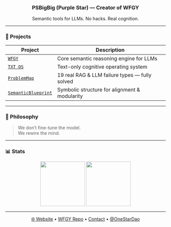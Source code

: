 <h3 align="center">PSBigBig (Purple Star) — Creator of WFGY</h3>
<p align="center">Semantic tools for LLMs. No hacks. Real cognition.</p>

---

### 🧠 Projects

| Project | Description |
|--------|-------------|
| [`WFGY`](https://github.com/onestardao/WFGY) | Core semantic reasoning engine for LLMs |
| [`TXT OS`](https://github.com/onestardao/WFGY/blob/main/OS/README.md) | Text-only cognitive operating system |
| [`ProblemMap`](https://github.com/onestardao/WFGY/blob/main/ProblemMap/README.md) | 19 real RAG & LLM failure types — fully solved |
| [`SemanticBlueprint`](https://github.com/onestardao/WFGY/blob/main/SemanticBlueprint/README.md) | Symbolic structure for alignment & modularity |

---

### 🧬 Philosophy

> We don’t fine-tune the model.  
> We rewire the mind.

---

### 📊 Stats

<p align="center">
  <img src="https://github-readme-stats.vercel.app/api?username=onestardao&show_icons=true&theme=tokyonight&count_private=true" height="140" />
  <img src="https://github-readme-streak-stats.herokuapp.com/?user=onestardao&theme=tokyonight" height="140"/>
</p>

---

<p align="center">
  <a href="https://onestardao.com">🌐 Website</a> • 
  <a href="https://github.com/onestardao/WFGY">WFGY Repo</a> • 
  <a href="mailto:hello@onestardao.com">Contact</a> • 
  <a href="https://twitter.com/OneStarDao">@OneStarDao</a>
</p>
